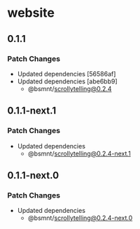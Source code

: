 # website

## 0.1.1

### Patch Changes

- Updated dependencies [56586af]
- Updated dependencies [abe6bb9]
  - @bsmnt/scrollytelling@0.2.4

## 0.1.1-next.1

### Patch Changes

- Updated dependencies
  - @bsmnt/scrollytelling@0.2.4-next.1

## 0.1.1-next.0

### Patch Changes

- Updated dependencies
  - @bsmnt/scrollytelling@0.2.4-next.0
